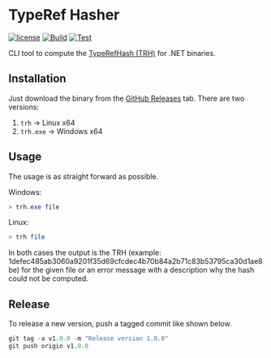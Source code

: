 # TypeRef Hasher

[![license](https://img.shields.io/github/license/GDATASoftwareAG/TypeRefHasher.svg)](https://raw.githubusercontent.com/GDATASoftwareAG/TypeRefHasher/master/LICENSE)
[![Build](https://img.shields.io/azure-devops/build/gdatasoftware/TypeRefHasher/6.svg)](https://dev.azure.com/gdatasoftware/TypeRefHasher/_build?definitionId=6)
[![Test](https://img.shields.io/azure-devops/tests/gdatasoftware/TypeRefHasher/6.svg)](https://dev.azure.com/gdatasoftware/TypeRefHasher/_build?definitionId=6)

CLI tool to compute the [TypeRefHash (TRH)](https://www.gdatasoftware.com/blog/2020/06/36164-introducing-the-typerefhash-trh) for .NET binaries.

## Installation

Just download the binary from the [GitHub Releases](https://github.com/GDATASoftwareAG/TypeRefHasher/releases) tab. There are two versions:

1. `trh` -> Linux x64
2. `trh.exe` -> Windows x64

## Usage

The usage is as straight forward as possible.

Windows:

```powershell
> trh.exe file
```

Linux:

```bash
> trh file
```

In both cases the output is the TRH (example: 1defec485ab3060a9201f35d69cfcdec4b70b84a2b71c83b53795ca30d1ae8be) for the given file or an error message with a description why the hash could not be computed.

## Release

To release a new version, push a tagged commit like shown below.

```powershell
git tag -a v1.0.0 -m "Release version 1.0.0"
git push origin v1.0.0
```
